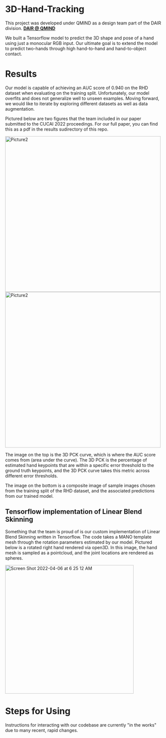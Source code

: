 # 3D-Hand-Tracking

This project was developed under QMIND as a design team part of the DAIR division. **<a style="text-align:left" href="https://qmind.ca/#Research">
DAIR @ QMIND
</a>**

We built a Tensorflow model to predict the 3D shape and pose of a hand using just a monocular RGB input. Our ultimate goal is to extend the model to predict two-hands through high hand-to-hand and hand-to-object contact.

# Results

Our model is capable of achieving an AUC score of 0.940 on the RHD dataset when evaluating on the training split. Unfortunately, our model overfits and does not generalize well to unseen examples. Moving forward, we would like to iterate by exploring different datasets as well as data augmentation. 

Pictured below are two figures that the team included in our paper submitted to the CUCAI 2022 proceedings. For our full paper, you can find this as a pdf in the results sudirectory of this repo.

<img width="500" alt="Picture2" src="https://user-images.githubusercontent.com/38915815/168714866-d535b2d0-ffe0-4e8b-8bbc-ddf34e810aff.png"> <img width="500" alt="Picture2" src="https://user-images.githubusercontent.com/38915815/168714691-737a8959-7437-4cbb-83c8-6a9a0667cbaf.png">

The image on the top is the 3D PCK curve, which is where the AUC score comes from (area under the curve). The 3D PCK is the percentage of estimated hand keypoints that are within a specific error threshold to the ground truth keypoints, and the 3D PCK curve takes this metric across different error thresholds. 

The image on the bottom is a composite image of sample images chosen from the training split of the RHD dataset, and the associated predictions from our trained model.

## Tensorflow implementation of Linear Blend Skinning 

Something that the team is proud of is our custom implementation of Linear Blend Skinning written in Tensorflow. The code takes a MANO template mesh through the rotation parameters estimated by our model. Pictured below is a rotated right hand rendered via open3D. In this image, the hand mesh is sampled as a pointcloud, and the joint locations are rendered as spheres.

<img width="413" alt="Screen Shot 2022-04-06 at 6 25 12 AM" src="https://user-images.githubusercontent.com/38915815/161954714-5e7b46cd-f3f9-445b-8329-2fefc9631994.png">

# Steps for Using

Instructions for interacting with our codebase are currently "in the works" due to many recent, rapid changes.



